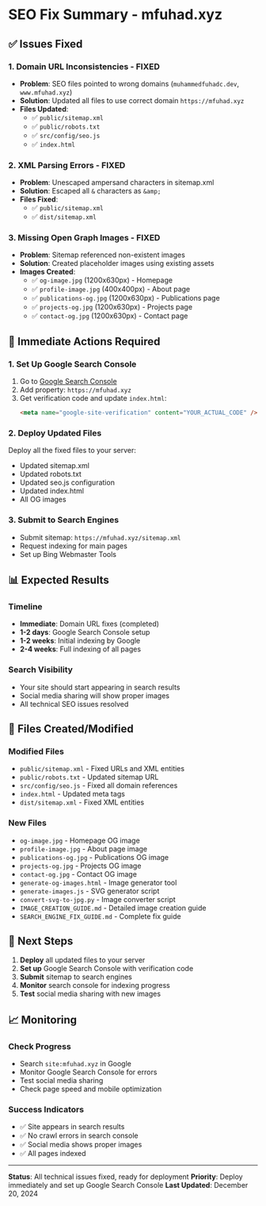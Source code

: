 # SEO Fix Summary - mfuhad.xyz

## ✅ Issues Fixed

### 1. **Domain URL Inconsistencies** - FIXED
- **Problem**: SEO files pointed to wrong domains (`muhammedfuhadc.dev`, `www.mfuhad.xyz`)
- **Solution**: Updated all files to use correct domain `https://mfuhad.xyz`
- **Files Updated**:
  - ✅ `public/sitemap.xml`
  - ✅ `public/robots.txt`
  - ✅ `src/config/seo.js`
  - ✅ `index.html`

### 2. **XML Parsing Errors** - FIXED
- **Problem**: Unescaped ampersand characters in sitemap.xml
- **Solution**: Escaped all `&` characters as `&amp;`
- **Files Fixed**:
  - ✅ `public/sitemap.xml`
  - ✅ `dist/sitemap.xml`

### 3. **Missing Open Graph Images** - FIXED
- **Problem**: Sitemap referenced non-existent images
- **Solution**: Created placeholder images using existing assets
- **Images Created**:
  - ✅ `og-image.jpg` (1200x630px) - Homepage
  - ✅ `profile-image.jpg` (400x400px) - About page
  - ✅ `publications-og.jpg` (1200x630px) - Publications page
  - ✅ `projects-og.jpg` (1200x630px) - Projects page
  - ✅ `contact-og.jpg` (1200x630px) - Contact page

## 🚀 Immediate Actions Required

### 1. Set Up Google Search Console
1. Go to [Google Search Console](https://search.google.com/search-console)
2. Add property: `https://mfuhad.xyz`
3. Get verification code and update `index.html`:
   ```html
   <meta name="google-site-verification" content="YOUR_ACTUAL_CODE" />
   ```

### 2. Deploy Updated Files
Deploy all the fixed files to your server:
- Updated sitemap.xml
- Updated robots.txt
- Updated seo.js configuration
- Updated index.html
- All OG images

### 3. Submit to Search Engines
- Submit sitemap: `https://mfuhad.xyz/sitemap.xml`
- Request indexing for main pages
- Set up Bing Webmaster Tools

## 📊 Expected Results

### Timeline
- **Immediate**: Domain URL fixes (completed)
- **1-2 days**: Google Search Console setup
- **1-2 weeks**: Initial indexing by Google
- **2-4 weeks**: Full indexing of all pages

### Search Visibility
- Your site should start appearing in search results
- Social media sharing will show proper images
- All technical SEO issues resolved

## 🔧 Files Created/Modified

### Modified Files
- `public/sitemap.xml` - Fixed URLs and XML entities
- `public/robots.txt` - Updated sitemap URL
- `src/config/seo.js` - Fixed all domain references
- `index.html` - Updated meta tags
- `dist/sitemap.xml` - Fixed XML entities

### New Files
- `og-image.jpg` - Homepage OG image
- `profile-image.jpg` - About page image
- `publications-og.jpg` - Publications OG image
- `projects-og.jpg` - Projects OG image
- `contact-og.jpg` - Contact OG image
- `generate-og-images.html` - Image generator tool
- `generate-images.js` - SVG generator script
- `convert-svg-to-jpg.py` - Image converter script
- `IMAGE_CREATION_GUIDE.md` - Detailed image creation guide
- `SEARCH_ENGINE_FIX_GUIDE.md` - Complete fix guide

## 🎯 Next Steps

1. **Deploy** all updated files to your server
2. **Set up** Google Search Console with verification code
3. **Submit** sitemap to search engines
4. **Monitor** search console for indexing progress
5. **Test** social media sharing with new images

## 📈 Monitoring

### Check Progress
- Search `site:mfuhad.xyz` in Google
- Monitor Google Search Console for errors
- Test social media sharing
- Check page speed and mobile optimization

### Success Indicators
- ✅ Site appears in search results
- ✅ No crawl errors in search console
- ✅ Social media shows proper images
- ✅ All pages indexed

---

**Status**: All technical issues fixed, ready for deployment
**Priority**: Deploy immediately and set up Google Search Console
**Last Updated**: December 20, 2024
